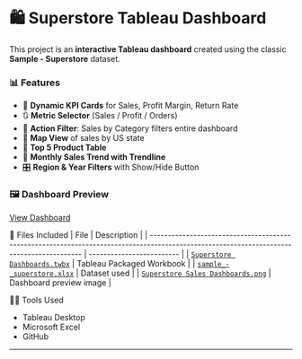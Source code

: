 # 🛍️ Superstore Tableau Dashboard

This project is an **interactive Tableau dashboard** created using the classic **Sample - Superstore** dataset.

### 📊 Features
- 🧮 **Dynamic KPI Cards** for Sales, Profit Margin, Return Rate
- 🔃 **Metric Selector** (Sales / Profit / Orders)
- 📌 **Action Filter**: Sales by Category filters entire dashboard
- 🧭 **Map View** of sales by US state
- 🧩 **Top 5 Product Table**
- 🎯 **Monthly Sales Trend with Trendline**
- 🎛️ **Region & Year Filters** with Show/Hide Button

### 🖼️ Dashboard Preview
<a href= "https://github.com/rutikeshpawar/Superstore-Dashboards/blob/main/Superstore%20Sales%20Dashboards.png"> View Dashboard </a>

📁 Files Included
| File                                                                                                                                      | Description               |
| ----------------------------------------------------------------------------------------------------------------------------------------- | ------------------------- |
| [`Superstore Dashboards.twbx`](https://github.com/rutikeshpawar/Superstore-Dashboards/blob/main/Superstore%20Dashboards.twbx)             | Tableau Packaged Workbook |
| [`sample_-_superstore.xlsx`](https://github.com/rutikeshpawar/Superstore-Dashboards/blob/main/sample_-_superstore.xlsx)                   | Dataset used              |
| [`Superstore Sales Dashboards.png`](https://github.com/rutikeshpawar/Superstore-Dashboards/blob/main/Superstore%20Sales%20Dashboards.png) | Dashboard preview image   |



👨‍💻 Tools Used
- Tableau Desktop
- Microsoft Excel
- GitHub

---
